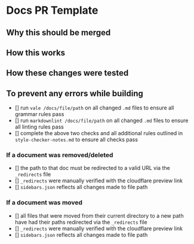 
# Docs PR Template

## Why this should be merged

<please give a thorough description of why these changes are necessary>

## How this works

<please give a thorough description of what your changes are and how they work>

## How these changes were tested 

<please give a thorough description of how to view the changes and how they were tested>

## To prevent any errors while building

- [] run `vale /docs/file/path` on all changed `.md` files to ensure all grammar rules pass
- [] run `markdownlint /docs/file/path` on all changed `.md` files to ensure all linting rules pass
- [] complete the above two checks and all additional rules outlined in `style-checker-notes.md` to
  ensure all checks pass

### If a document was removed/deleted

- [] the path to that doc must be redirected to a valid URL via the
  `_redirects` file
- [] `_redirects` were manually verified with the cloudflare preview link
- [] `sidebars.json` reflects all changes made to file path

### If a document was moved

- [] all files that were moved from their current directory to a new path have had their paths
  redirected via the `_redirects` file
- [] `_redirects` were manually verified with the cloudflare preview link
- [] `sidebars.json` reflects all changes made to file path
